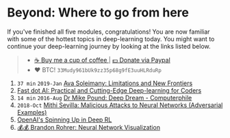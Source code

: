 # Beyond: Where to go from here
If you've finished all five modules, congratulations! You are now familiar
with some of the hottest topics in deep-learning today. You might want to continue
your deep-learning journey by looking at the links listed below.

> - [☕️ Buy me a cup of coffee ](https://ko-fi.com/minimithi) | [💵 Donate via Paypal ](http://paypal.me/minimithi)
> - ❤️ BTC! `33Mudy961bUk9zz35p68g9fE3uuHLRduRp`

1. `37 min` `2019-Jan` [Ava Soleimany: Limitations and New Frontiers][v3]
2. [Fast dot AI: Practical and Cutting-Edge Deep-learning for Coders][v2]
3. `14 min` `2016-Aug` [Dr Mike Pound: Deep Dream - Computerphile][v4]
4. `2018-Oct` [Mithi Sevilla: Malicious Attacks to Neural Networks (Adversarial Examples)][r1]
5. [OpenAI's Spinning Up in Deep RL][r2]
6. [💰💰 Brandon Rohrer: Neural Network Visualization][v1]



[r1]: https://hackernoon.com/malicious-attacks-to-neural-networks-8b966793dfe1
[r2]: https://spinningup.openai.com/en/latest/
[v1]: https://end-to-end-machine-learning.teachable.com/p/neural-network-visualization
[v2]: https://www.fast.ai/
[v3]: http://introtodeeplearning.com/
[v4]: http://youtu.be/BsSmBPmPeyQ
